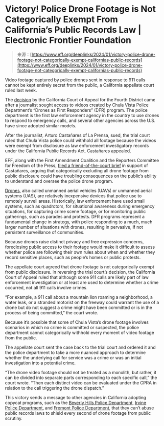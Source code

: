 <!--yml
category: 未分类
date: 2024-05-27 14:30:27
-->

# Victory! Police Drone Footage is Not Categorically Exempt From California’s Public Records Law | Electronic Frontier Foundation

> 来源：[https://www.eff.org/deeplinks/2024/01/victory-police-drone-footage-not-categorically-exempt-californias-public-records](https://www.eff.org/deeplinks/2024/01/victory-police-drone-footage-not-categorically-exempt-californias-public-records)

Video footage captured by police drones sent in response to 911 calls cannot be kept entirely secret from the public, a California appellate court ruled last week.

The [decision](https://www.eff.org/document/castanares-v-superior-court-4th-district-opinion) by the California Court of Appeal for the Fourth District came after a journalist sought access to videos created by Chula Vista Police Department’s “Drones as First Responders” (DFR) program. The police department is the first law enforcement agency in the country to use drones to respond to emergency calls, and several other agencies across the U.S. have since adopted similar models.

After the journalist, Arturo Castañares of La Prensa, sued, the trial court ruled that Chula Vista police could withhold all footage because the videos were exempt from disclosure as law enforcement investigatory records under the California Public Records Act. Castañares appealed.

EFF, along with the First Amendment Coalition and the Reporters Committee for Freedom of the Press, [filed a friend-of-the-court brief](https://www.eff.org/deeplinks/2023/05/eff-court-californias-public-records-law-must-remain-check-police-use-drones) in support of Castañares, arguing that categorically excluding all drone footage from public disclosure could have troubling consequences on the public’s ability to understand and oversee the police drone program.

[Drones](https://sls.eff.org/technologies/drones-and-robots), also called unmanned aerial vehicles (UAVs) or unmanned aerial systems (UAS), are relatively inexpensive devices that police use to remotely surveil areas. Historically, law enforcement have used small systems, such as quadrotors, for situational awareness during emergency situations, for capturing crime scene footage, or for monitoring public gatherings, such as parades and protests. DFR programs represent a fundamental change in strategy, with police responding to a much, much larger number of situations with drones, resulting in pervasive, if not persistent surveillance of communities.

Because drones raise distinct privacy and free expression concerns, foreclosing public access to their footage would make it difficult to assess whether police are following their own rules about when and whether they record sensitive places, such as people’s homes or public protests.

The appellate court agreed that drone footage is not categorically exempt from public disclosure. In reversing the trial court’s decision, the California Court of Appeal ruled that although some 911 calls are likely part of law enforcement investigation or at least are used to determine whether a crime occurred, not all 911 calls involve crimes.

“For example, a 911 call about a mountain lion roaming a neighborhood, a water leak, or a stranded motorist on the freeway could warrant the use of a drone but do not suggest a crime might have been committed or is in the process of being committed,” the court wrote.

Because it’s possible that some of Chula Vista’s drone footage involves scenarios in which no crime is committed or suspected, the police department cannot categorically withhold every moment of video footage from the public.

The appellate court sent the case back to the trial court and ordered it and the police department to take a more nuanced approach to determine whether the underlying call for service was a crime or was an initial investigation into a potential crime.

“The drone video footage should not be treated as a monolith, but rather, it can be divided into separate parts corresponding to each specific call,” the court wrote. “Then each distinct video can be evaluated under the CPRA in relation to the call triggering the drone dispatch.”

This victory sends a message to other agencies in California adopting copycat programs, such as the [Beverly Hills Police Department](https://flymotionus.com/2023/01/24/uas-case-study-beverly-hills-pds-dfr-program/), [Irvine Police Department](https://www.ocregister.com/2023/10/13/irvine-police-will-launch-a-new-first-responder-drone-program-this-month/), and [Fremont Police Department](https://www.fremontpolice.gov/community/drone-unmanned-aircrafts-uas-copy), that they can’t abuse public records laws to shield every second of drone footage from public scrutiny.